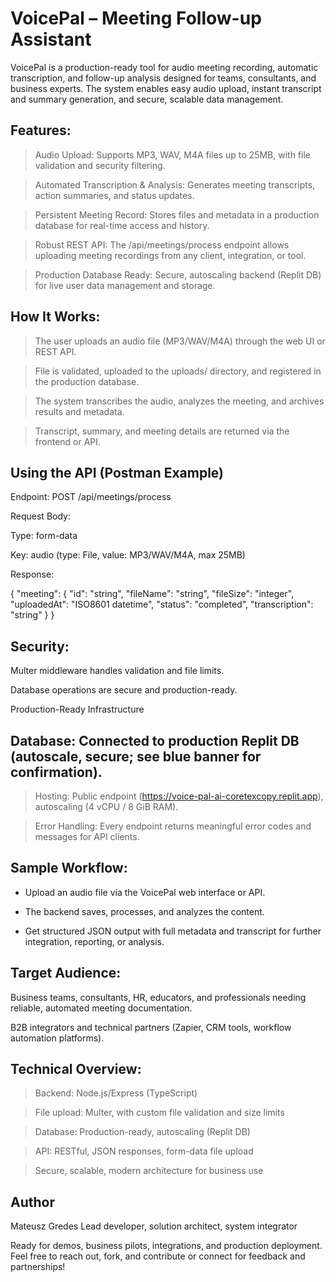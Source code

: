 # VoicePal – Meeting Follow-up Assistant

VoicePal is a production-ready tool for audio meeting recording, automatic transcription, and follow-up analysis designed for teams, consultants, and business experts. The system enables easy audio upload, instant transcript and summary generation, and secure, scalable data management.

## Features:

> Audio Upload: Supports MP3, WAV, M4A files up to 25MB, with file validation and security filtering.

> Automated Transcription & Analysis: Generates meeting transcripts, action summaries, and status updates.

> Persistent Meeting Record: Stores files and metadata in a production database for real-time access and history.

> Robust REST API: The /api/meetings/process endpoint allows uploading meeting recordings from any client, integration, or tool.

> Production Database Ready: Secure, autoscaling backend (Replit DB) for live user data management and storage.​

## How It Works:

> The user uploads an audio file (MP3/WAV/M4A) through the web UI or REST API.

> File is validated, uploaded to the uploads/ directory, and registered in the production database.

> The system transcribes the audio, analyzes the meeting, and archives results and metadata.

> Transcript, summary, and meeting details are returned via the frontend or API.

## Using the API (Postman Example)

Endpoint:
POST /api/meetings/process

Request Body:

Type: form-data

Key: audio (type: File, value: MP3/WAV/M4A, max 25MB)

Response:

{
  "meeting": {
    "id": "string",
    "fileName": "string",
    "fileSize": "integer",
    "uploadedAt": "ISO8601 datetime",
    "status": "completed",
    "transcription": "string"
  }
}

## Security:

Multer middleware handles validation and file limits.

Database operations are secure and production-ready.

Production-Ready Infrastructure

## Database: Connected to production Replit DB (autoscale, secure; see blue banner for confirmation).​

> Hosting: Public endpoint (https://voice-pal-ai-coretexcopy.replit.app), autoscaling (4 vCPU / 8 GiB RAM).

> Error Handling: Every endpoint returns meaningful error codes and messages for API clients.

## Sample Workflow:

- Upload an audio file via the VoicePal web interface or API.

- The backend saves, processes, and analyzes the content.

- Get structured JSON output with full metadata and transcript for further integration, reporting, or analysis.

## Target Audience:

Business teams, consultants, HR, educators, and professionals needing reliable, automated meeting documentation.

B2B integrators and technical partners (Zapier, CRM tools, workflow automation platforms).

## Technical Overview:

> Backend: Node.js/Express (TypeScript)

> File upload: Multer, with custom file validation and size limits

> Database: Production-ready, autoscaling (Replit DB)

> API: RESTful, JSON responses, form-data file upload

> Secure, scalable, modern architecture for business use

## Author
Mateusz Gredes
Lead developer, solution architect, system integrator

Ready for demos, business pilots, integrations, and production deployment. Feel free to reach out, fork, and contribute or connect for feedback and partnerships!
